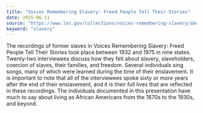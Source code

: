 ```yaml
---
title: "Voices Remembering Slavery: Freed People Tell Their Stories"
date: 2025-06-11
source: "https://www.loc.gov/collections/voices-remembering-slavery/about-this-collection/"
keyword: "slavery"
---
```


The recordings of former slaves in Voices Remembering Slavery: Freed People Tell Their Stories took place between 1932 and 1975 in nine states. Twenty-two interviewees discuss how they felt about slavery, slaveholders, coercion of slaves, their families, and freedom. Several individuals sing songs, many of which were learned during the time of their enslavement. It is important to note that all of the interviewees spoke sixty or more years after the end of their enslavement, and it is their full lives that are reflected in these recordings. The individuals documented in this presentation have much to say about living as African Americans from the 1870s to the 1930s, and beyond.

